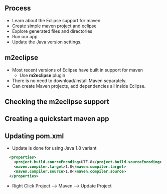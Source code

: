 ## Process
- Learn about the Eclipse support for maven
- Create simple maven project and eclipse
- Explore generated files and directories
- Run our app
- Update the Java version settings.

## m2eclipse
- Most recent versions of Eclipse have built in support for maven 
    - Use **m2eclipse** plugin
- There is no need to download/install Maven separately. 
- Can create Maven projects, add dependencies all inside Eclipse. 

## Checking the m2eclipse support 

## Creating a quickstart maven app

## Updating pom.xml
- Update is done for using Java 1.8 variant
```xml
  <properties>
    <project.build.sourceEncoding>UTF-8</project.build.sourceEncoding>
    <maven.compiler.target>1.8</maven.compiler.target>
    <maven.compiler.source>1.8</maven.compiler.source>
  </properties>
```
- Right Click Project --> Maven --> Update Project